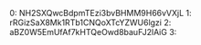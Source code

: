 0: NH2SXQwcBdpmTEzi3bvBHMM9H66vVXjL
1: rRGizSaX8Mk1RTb1CNQoXTcYZWU6lgzi
2: aBZ0W5EmUfAf7kHTQeOwd8bauFJ2lAiG
3: 